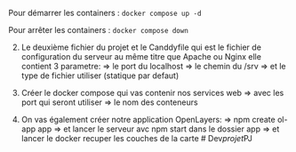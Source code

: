Pour démarrer les containers :
`docker compose up -d`

Pour arrêter les containers :
`docker compose down`

2. Le deuxième fichier du projet et le Canddyfile qui est le fichier de configuration du serveur 
au même titre que Apache ou Nginx elle contient 3 parametre: 
    => le port du localhost 
    => le chemin du /srv 
    => et le type de fichier utiliser (statique par defaut)

3. Créer le docker compose qui vas contenir nos services web 
    => avec les port qui seront utiliser 
    => le nom des conteneurs 

4. On vas également créer notre application OpenLayers: 
    => npm create ol-app app
    => et lancer le serveur avc npm start dans le dossier app
    => et lancer le docker recuper les couches de la carte #   D e v _ p r o j e t _ P J  
 